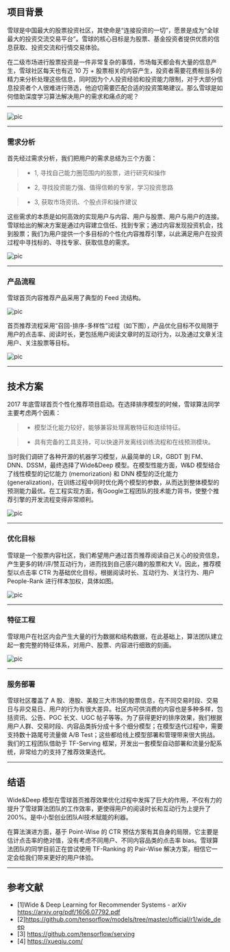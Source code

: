 
## 项目背景

雪球是中国最大的股票投资社区，其使命是“连接投资的一切”，愿景是成为“全球最大的投资交流交易平台”。雪球的核心目标是为股票、基金投资者提供优质的信息获取、投资交流和行情交易体验。

在二级市场进行股票投资是一件非常复杂的事情，市场每天都会有大量的信息产生，雪球社区每天也有近 10 万 + 股票相关的内容产生，投资者需要花费相当多的精力来分析处理这些信息，同时因为个人投资经验和投资能力限制，对于大部分信息投资者个人很难进行筛选，他迫切需要匹配合适的投资策略建议。那么雪球是如何借助深度学习算法解决用户的需求和痛点的呢？

---


![pic](http://52.83.69.131:8011/img/XQ1.png)


---


### 需求分析

首先经过需求分析，我们把用户的需求总结为三个方面：

> * 1, 寻找自己能力圈范围内的股票，进行研究和操作 

> * 2, 寻找投资能力强、值得信赖的专家，学习投资思路 

> * 3, 获取市场资讯、个股点评和操作建议

这些需求的本质是如何高效的实现用户与内容、用户与股票、用户与用户的连接。雪球给出的解决方案是通过内容建立信任、找到专家；通过内容发现投资机会，找到股票；我们为用户提供一个多目标的个性化内容推荐引擎，以此满足用户在投资过程中寻找标的、寻找专家、获取信息的需求。

![pic](http://52.83.69.131:8011/img/XQ2.png)


---


### 产品流程 

雪球首页内容推荐产品采用了典型的 Feed 流结构。

![pic](http://52.83.69.131:8011/img/XQ3.jpeg)

首页推荐流程采用“召回-排序-多样性”过程（如下图），产品优化目标不仅局限于用户的点击率、阅读时长，更包括用户阅读文章时的互动行为，以及通过文章关注用户、关注股票等目标。

![pic](http://52.83.69.131:8011/img/XQ4.png)

---

## 技术方案

2017 年底雪球首页个性化推荐项目启动。在选择排序模型的时候，雪球算法同学主要考虑两个因素：

> * 模型泛化能力较好，能够兼容处理离散特征和连续特征。

> * 具有完备的工具支持，可以快速开发离线训练流程和在线预测模块。


当时我们调研了各种开源的机器学习模型，从最简单的 LR，GBDT 到 FM、DNN、DSSM，最终选择了Wide&Deep 模型。在模型性能方面，W&D 模型结合了线性模型的记忆能力 (memorization) 和 DNN 模型的泛化能力 (generalization)，在训练过程中同时优化两个模型的参数，从而达到整体模型的预测能力最优。在工程实现方面，有Google工程团队的技术能力背书，使整个推荐引擎的开发流程变得非常顺利。


![pic](http://52.83.69.131:8011/img/XQ5.png)

---


### 优化目标

雪球是一个股票内容社区，我们希望用户通过首页推荐阅读自己关心的投资信息，产生更多的转/评/赞互动行为，进而找到自己感兴趣的股票和大 V。因此，推荐模型以点击率 CTR 为基础优化目标，根据阅读时长、互动行为、关注行为、用户 People-Rank 进行样本加权，具体如图。

![pic](http://52.83.69.131:8011/img/XQ6.png)


---

### 特征工程

雪球用户在社区内会产生大量的行为数据和结构数据，在此基础上，算法团队建立起一套完整的特征体系，对用户、股票、内容进行细致的刻画。 

![pic](http://52.83.69.131:8011/img/XQ7.png)


---

### 服务部署

雪球社区覆盖了 A 股、港股、美股三大市场的股票信息，在不同交易时段、交易日与非交易日、用户的行为有很大差异。社区内可供消费的内容也是多种多样，包括资讯、公告、PGC 长文、UGC 帖子等等。为了获得更好的排序效果，我们根据用户人群、交易时段、内容品类拆分成十多个细分模型；在模型迭代过程中，需要支持数十路尾号流量做 A/B Test；这些都给线上模型部署和管理带来很大挑战。我们的工程团队借助于 TF-Serving 框架，开发出一套模型自动部署和流量分配系统，非常给力的支持了推荐效果迭代。


---

## 结语

Wide&Deep 模型在雪球首页推荐效果优化过程中发挥了巨大的作用，不仅有力的提升了雪球算法团队的工作效率，更使得用户的阅读时长和互动行为上提升了 200%。是中小型创业团队AI技术赋能的利器。

在算法演进方面，基于 Point-Wise 的 CTR 预估方案有其自身的局限，它主要是估计点击率的绝对值，没有考虑不同用户、不同内容品类的点击率 bias。雪球算法团队的同学目前正在尝试使用 TF-Ranking 的 Pair-Wise 解决方案，相信它一定会给我们带来更好的用户体验。 

---

## 参考文献

* [1]Wide & Deep Learning for Recommender Systems - arXiv  https://arxiv.org/pdf/1606.07792.pdf
* [2]https://github.com/tensorflow/models/tree/master/official/r1/wide_deep	
* [3] https://github.com/tensorflow/serving
* [4] https://xueqiu.com/
